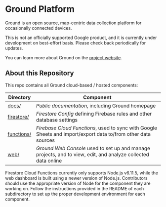 # Ground Platform

Ground is an open source, map-centric data collection platform for occasionally connected devices.

This is not an officially supported Google product, and it is currently under development on best-effort basis. Please check back periodically for updates.

You can learn more about Ground on the [project
website](https://google.github.io/ground-platform).

## About this Repository

This repo contains all Ground cloud-based / hosted components:

|Directory               |Component|
|------------------------|-----------------------------------------------|
|[docs/](docs/)          |*Public documentation*, including Ground homepage|
|[firestore/](firestore/)|*Firestore Config* defining Firebase rules and other database settings|
|[functions/](functions/)|*Firebase Cloud Functions*, used to sync with Google Sheets and import/export data to/from other data sources|
|[web/](web/)            |*Ground Web Console* used to set up and manage projects, and to view, edit, and analyze collected data online|

Firestore Cloud Functions currently only supports Node.js v6.11.5, 
while the web dashboard is built using a newer version of Node.js. Contributors should use the appropriate version of Node for the component they are working on. Follow the instructions provided in the README of each subdirectory to set up the proper
development environment for each component. 
